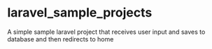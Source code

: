 # laravel_sample_projects
A simple sample laravel project that receives user input and saves to database and then redirects to home
